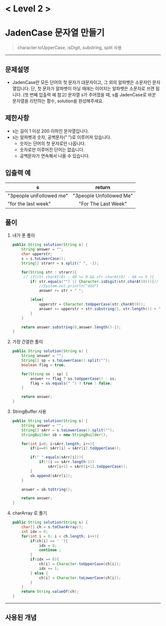

# < Level 2 > 

# JadenCase 문자열 만들기 

> character.toUpperCase, isDigit, substring, split 사용 

---

## 문제설명 

- JadenCase란 모든 단어의 첫 문자가 대문자이고, 그 외의 알파벳은 소문자인 문자열입니다. 단, 첫 문자가 알파벳이 아닐 때에는 이어지는 알파벳은 소문자로 쓰면 됩니다. (첫 번째 입출력 예 참고)
  문자열 s가 주어졌을 때, s를 JadenCase로 바꾼 문자열을 리턴하는 함수, solution을 완성해주세요.


## 제한사항 

- s는 길이 1 이상 200 이하인 문자열입니다.
- s는 알파벳과 숫자, 공백문자(" ")로 이루어져 있습니다.
  - 숫자는 단어의 첫 문자로만 나옵니다.
  - 숫자로만 이루어진 단어는 없습니다.
  - 공백문자가 연속해서 나올 수 있습니다.

## 입출력 예

| s                       |         return          |
| ----------------------- | :---------------------: |
| "3people unFollowed me" | "3people Unfollowed Me" |
| "for the last week"     |   "For The Last Week"   |

## 풀이 

1. 내가 푼 풀이 

   ```java
   public String solution(String s) {
       String answer = "";
       char upperstr;
       s = s.toLowerCase();
       String[] strarr = s.split(" ", -1);
   
       for(String str : strarr){
   		// if(str.charAt(0) - 48 >= 0 && str.charAt(0) - 48 <= 9 ){ 
           if( str.equals("") || Character.isDigit(str.charAt(0))){// 숫자인지 판별 
               //System.out.println("ddd")
               answer += str + " ";
   
           }else{
               upperstr = Character.toUpperCase(str.charAt(0));
               answer += upperstr + str.substring(1, str.length()) + " ";
           }
       }
   
       return answer.substring(0,answer.length()-1);
   }
   ```

2. 가장 간결한 풀이 

   ```java
   public String solution(String s) {
       String answer = "";
       String[] sp = s.toLowerCase().split("");
       boolean flag = true;
   
       for(String ss : sp) {
           answer += flag ? ss.toUpperCase() : ss;
           flag = ss.equals(" ") ? true : false;
       }
   
       return answer;
   }
   ```

3. StringBuffer 사용

   ```java
   public String solution(String s) {
       String answer = "";
       String[] sArr = s.toLowerCase().split("");
       StringBuilder sb = new StringBuilder();
   
       for(int i=0; i<sArr.length; i++){
           if(i==0) sArr[i] = sArr[i].toUpperCase();
   
           if(" ".equals(sArr[i])){
               if(!(i == sArr.length-1))
                   sArr[i+1] = sArr[i+1].toUpperCase();   
           }
           sb.append(sArr[i]);
       }
   
       answer = sb.toString();
   
       return answer;
   }
   ```

4. charArray 로 풀기

   ```java
   public String solution(String s) {
       char[] ch = s.toCharArray();
       int idx = 0;
       for(int i = 0; i < ch.length; i++){
           if(ch[i] == ' '){
               idx = 0;
               continue ;
           }     
           if(idx == 0){
               ch[i] = Character.toUpperCase(ch[i]);
               idx += 1;
           } else {
               ch[i] = Character.toLowerCase(ch[i]);
           }
       } 
       return String.valueOf(ch);
   }
   ```

   


---

## 사용된 개념
